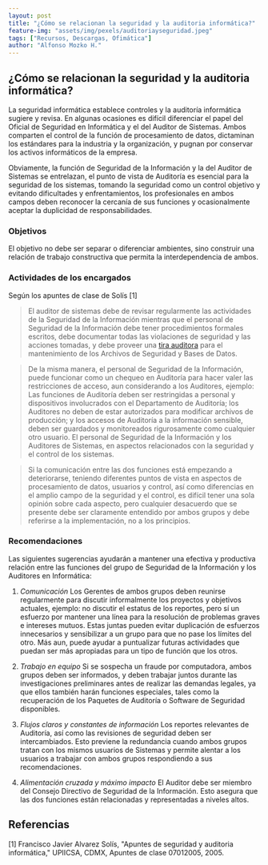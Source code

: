 ```yaml
---
layout: post
title: "¿Cómo se relacionan la seguridad y la auditoria informática?"
feature-img: "assets/img/pexels/auditoriayseguridad.jpeg"
tags: ["Recursos, Descargas, Ofimática"]
author: "Alfonso Mozko H."
---
```

## ¿Cómo se relacionan la seguridad y la auditoria informática?
La seguridad informática establece controles y la auditoría informática sugiere y revisa.
En algunas ocasiones es difícil diferenciar el papel del Oficial de Seguridad en Informática y el del Auditor de Sistemas. Ambos comparten el control de la función de procesamiento de datos, dictaminan los estándares para la industria y la organización, y pugnan por conservar los activos informáticos de la empresa.

Obviamente, la función de Seguridad de la Información y la del Auditor de Sistemas se entrelazan, el punto de vista de Auditoría es esencial para la seguridad de los sistemas, tomando la seguridad como un control objetivo y evitando dificultades y enfrentamientos, los profesionales en ambos campos deben reconocer la cercanía de sus funciones y ocasionalmente aceptar la duplicidad de responsabilidades.

### Objetivos
El objetivo no debe ser separar o diferenciar ambientes, sino construir una relación de trabajo constructiva que permita la interdependencia de ambos.

### Actividades de los encargados
Según los apuntes de clase de Solís [1]
> El auditor de sistemas debe de revisar regularmente las actividades de la Seguridad de la Información mientras que el personal de Seguridad de la Información debe tener procedimientos formales escritos, debe documentar todas las violaciones de seguridad y las acciones tomadas, y debe proveer una [tira auditora]( https://www.proz.com/kudoz/spanish_to_english/other/455586-tiras_auditoras.html) para el mantenimiento de los Archivos de Seguridad y Bases de Datos.

> De la misma manera, el personal de Seguridad de la Información, puede funcionar como un chequeo en Auditoría  para hacer valer las restricciones de acceso, aun considerando a los Auditores, ejemplo:  Las funciones de Auditoría deben ser restringidas a personal y dispositivos involucrados con el Departamento de Auditoría; los Auditores no deben de estar autorizados para modificar archivos de producción; y los accesos de Auditoría a la información sensible, deben ser guardados y monitoreados rigurosamente como cualquier otro usuario. El personal de Seguridad de la Información y los Auditores de Sistemas, en aspectos relacionados con la seguridad y el control de los sistemas.

> Si la comunicación entre las dos funciones está empezando a deteriorarse, teniendo diferentes puntos de vista en aspectos de procesamiento de datos, usuarios y control, así como diferencias en el amplio campo de la seguridad y el control, es difícil tener una sola opinión sobre cada aspecto, pero cualquier desacuerdo que se presente debe ser claramente entendido por ambos grupos y debe referirse a la implementación, no a los principios.

### Recomendaciones 
Las siguientes sugerencias ayudarán a mantener una efectiva y productiva relación entre las funciones del grupo de Seguridad de la Información y los Auditores en Informática:

1. *Comunicación*  Los Gerentes de ambos grupos deben reunirse regularmente para discutir informalmente los proyectos y objetivos actuales, ejemplo: no discutir el estatus de los reportes, pero sí un esfuerzo por mantener una línea para la resolución de problemas graves e intereses mutuos.  Estas juntas pueden evitar duplicación de esfuerzos innecesarios y sensibilizar a un grupo para que no pase los límites  del otro.  Más aun, puede ayudar a puntualizar futuras actividades que puedan ser más apropiadas para un tipo de función que los otros.

2. *Trabajo en equipo*  Si se sospecha un fraude por computadora, ambos grupos deben ser informados, y deben trabajar juntos durante las investigaciones preliminares antes de realizar las demandas legales, ya que ellos también harán funciones especiales, tales como la recuperación de los Paquetes de Auditoría o Software de Seguridad disponibles.

3. *Flujos claros y constantes de información*  Los reportes relevantes de Auditoría, así como las revisiones de seguridad deben ser intercambiados.  Esto previene la redundancia cuando ambos grupos tratan con los mismos usuarios de Sistemas y permite alentar a los usuarios a trabajar con ambos grupos respondiendo a sus recomendaciones.

4. *Alimentación cruzada y máximo impacto* El Auditor debe ser miembro del Consejo Directivo de Seguridad de la Información.  Esto asegura que las dos funciones están relacionadas y representadas a niveles altos.

## Referencias
[1]	Francisco Javier Alvarez Solís, "Apuntes de seguridad y auditoria informática," UPIICSA, CDMX, Apuntes de clase 07012005, 2005.

